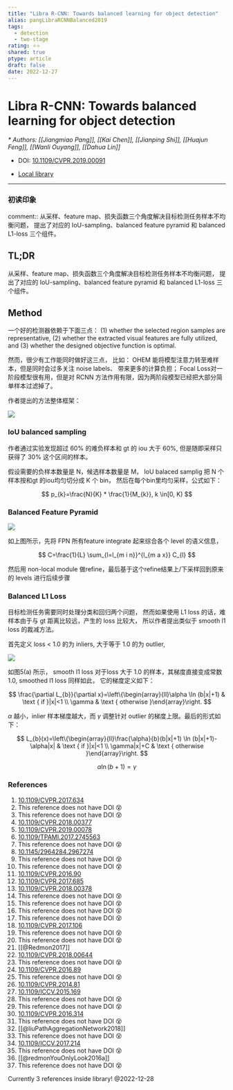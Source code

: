 ```yaml
---
title: "Libra R-CNN: Towards balanced learning for object detection"
alias: pangLibraRCNNBalanced2019
tags:
  - detection
  - two-stage
rating: ⭐⭐
shared: true
ptype: article
draft: false
date: 2022-12-27
---
```



# Libra R-CNN: Towards balanced learning for object detection
<cite>* Authors: [[Jiangmiao Pang]], [[Kai Chen]], [[Jianping Shi]], [[Huajun Feng]], [[Wanli Ouyang]], [[Dahua Lin]]</cite>

* DOI: [10.1109/CVPR.2019.00091](https://doi.org/10.1109/CVPR.2019.00091)

* [Local library](zotero://select/items/1_XPF26ZHI)

***

### 初读印象

comment:: 从采样、feature map、损失函数三个角度解决目标检测任务样本不均衡问题， 提出了对应的 IoU-sampling、balanced feature pyramid 和 balanced L1-loss 三个组件。

## TL;DR
从采样、feature map、损失函数三个角度解决目标检测任务样本不均衡问题， 提出了对应的 IoU-sampling、balanced feature pyramid 和 balanced L1-loss 三个组件。

## Method

一个好的检测器依赖于下面三点：
(1) whether the selected region samples are representative, (2) whether the extracted visual features are fully utilized, and (3) whether the designed objective function is optimal.

然而，很少有工作能同时做好这三点， 比如：
OHEM 能将模型注意力转至难样本，但是同时会过多关注 noise labels、 带来更多的计算负担； Focal Loss对一阶段模型很有用，但是对 RCNN 方法作用有限，因为两阶段模型已经把大部分简单样本过滤掉了。

作者提出的方法整体框架：

![](https://markdown-imagebed.oss-cn-beijing.aliyuncs.com/imgs20210704172809.png)


### IoU balanced sampling

作者通过实验发现超过 60% 的难负样本和 gt 的 iou 大于 60%, 但是随即采样只获得了 30% 这个区间的样本。

假设需要的负样本数量是 N，候选样本数量是 M， IoU balaced samplig 把 N 个样本按和gt 的iou均匀切分成 K 个 bin， 然后在每个bin里均匀采样，公式如下：

$$
p_{k}=\frac{N}{K} * \frac{1}{M_{k}}, k \in[0, K)
$$

### Balanced Feature Pyramid

![](https://markdown-imagebed.oss-cn-beijing.aliyuncs.com/imgs20210704173326.png)

如上图所示，先将 FPN 所有feature integrate 起来综合各个 level 的语义信息，

$$
C=\frac{1}{L} \sum_{l=l_{m i n}}^{l_{m a x}} C_{l}
$$

然后用 non-local module 做refine，最后基于这个refine结果上/下采样回到原来的 levels 进行后续步骤


### Balanced L1 Loss
目标检测任务需要同时处理分类和回归两个问题， 然而如果使用 L1 loss 的话，难样本由于与 gt 距离比较远，产生的 loss 比较大， 所以作者提出类似于 smooth l1 loss 的裁减方法。

首先定义 loss < 1.0 的为 inliers, 大于等于 1.0 的为 outlier,

![](https://markdown-imagebed.oss-cn-beijing.aliyuncs.com/imgs20210704174031.png)

如图5(a) 所示， smooth l1 loss 对于loss 大于 1.0 的样本，其梯度直接变成常数1.0, smoothed l1 loss 同样如此， 它的梯度定义如下：

$$
\frac{\partial L_{b}}{\partial x}=\left\{\begin{array}{ll}\alpha \ln (b|x|+1) & \text { if }|x|<1 \\ \gamma & \text { otherwise }\end{array}\right.
$$

$\alpha$ 越小，inlier 样本梯度越大，而 $\gamma$ 调整针对 outlier 的梯度上限。最后的形式如下：

$$
L_{b}(x)=\left\{\begin{array}{ll}\frac{\alpha}{b}(b|x|+1) \ln (b|x|+1)-\alpha|x| & \text { if }|x|<1 \\ \gamma|x|+C & \text { otherwise }\end{array}\right.
$$

$$
\alpha \ln (b+1)=\gamma
$$
 




### References

1. [10.1109/CVPR.2017.634](https://doi.org/10.1109/CVPR.2017.634)
2. This reference does not have DOI 😵
3. This reference does not have DOI 😵
4. [10.1109/CVPR.2018.00377](https://doi.org/10.1109/CVPR.2018.00377)
5. [10.1109/CVPR.2019.00078](https://doi.org/10.1109/CVPR.2019.00078)
6. [10.1109/TPAMI.2017.2745563](https://doi.org/10.1109/TPAMI.2017.2745563)
7. This reference does not have DOI 😵
8. [10.1145/2964284.2967274](https://doi.org/10.1145/2964284.2967274)
9. This reference does not have DOI 😵
10. This reference does not have DOI 😵
11. [10.1109/CVPR.2016.90](https://doi.org/10.1109/CVPR.2016.90)
12. [10.1109/CVPR.2017.685](https://doi.org/10.1109/CVPR.2017.685)
13. [10.1109/CVPR.2018.00378](https://doi.org/10.1109/CVPR.2018.00378)
14. This reference does not have DOI 😵
15. This reference does not have DOI 😵
16. This reference does not have DOI 😵
17. This reference does not have DOI 😵
18. [10.1109/CVPR.2017.106](https://doi.org/10.1109/CVPR.2017.106)
19. This reference does not have DOI 😵
20. This reference does not have DOI 😵
21. [[@Redmon2017]]
22. [10.1109/CVPR.2018.00644](https://doi.org/10.1109/CVPR.2018.00644)
23. This reference does not have DOI 😵
24. [10.1109/CVPR.2016.89](https://doi.org/10.1109/CVPR.2016.89)
25. This reference does not have DOI 😵
26. [10.1109/CVPR.2014.81](https://doi.org/10.1109/CVPR.2014.81)
27. [10.1109/ICCV.2015.169](https://doi.org/10.1109/ICCV.2015.169)
28. This reference does not have DOI 😵
29. This reference does not have DOI 😵
30. [10.1109/CVPR.2016.314](https://doi.org/10.1109/CVPR.2016.314)
31. This reference does not have DOI 😵
32. [[@liuPathAggregationNetwork2018]]
33. This reference does not have DOI 😵
34. [10.1109/ICCV.2017.214](https://doi.org/10.1109/ICCV.2017.214)
35. This reference does not have DOI 😵
36. [[@redmonYouOnlyLook2016a]]
37. This reference does not have DOI 😵

 Currently 3 references inside library! @2022-12-28